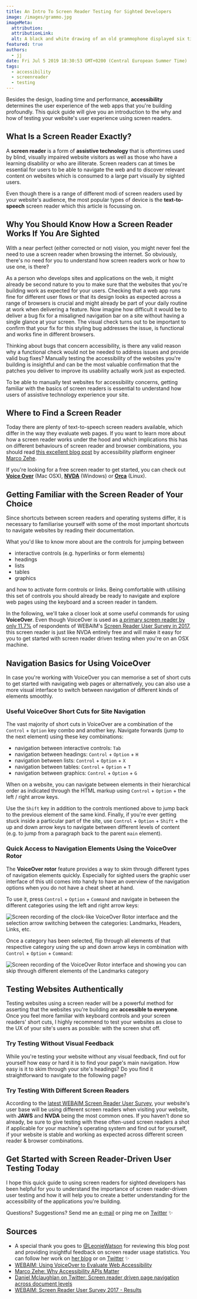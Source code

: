 ```yaml
---
title: An Intro To Screen Reader Testing for Sighted Developers
image: /images/grammo.jpg
imageMeta:
  attribution:
  attributionLink:
  alt: A black and white drawing of an old grammophone displayed six times next to one another
featured: true
authors:
  - jj
date: Fri Jul 5 2019 18:30:53 GMT+0200 (Central European Summer Time)
tags:
  - accessibility
  - screenreader
  - testing
---
```


Besides the design, loading time and performance, **accessibility** determines the user experience of the web apps that you're building profoundly. This quick guide will give you an introduction to the why and how of testing your website's user experience using screen readers.

## What Is a Screen Reader Exactly?

A **screen reader** is a form of **assistive technology** that is oftentimes used by blind, visually impaired website visitors as well as those who have a learning disability or who are illiterate. Screen readers can at times be essential for users to be able to navigate the web and to discover relevant content on websites which is consumed to a large part visually by sighted users.

Even though there is a range of different modi of screen readers used by your website's audience, the most popular types of device is the **text-to-speech** screen reader which this article is focussing on.

## Why You Should Know How a Screen Reader Works If You Are Sighted

With a near perfect (either corrected or not) vision, you might never feel the need to use a screen reader when browsing the internet. So obviously, there's no need for you to understand how screen readers work or how to use one, is there?

As a person who develops sites and applications on the web, it might already be second nature to you to make sure that the websites that you're building work as expected for your users. Checking that a web app runs fine for different user flows or that its design looks as expected across a range of browsers is crucial and might already be part of your daily routine at work when delivering a feature. Now imagine how difficult it would be to deliver a bug fix for a misaligned navigation bar on a site without having a single glance at your screen. The visual check turns out to be important to confirm that your fix for this styling bug addresses the issue, is functional and works fine in different browsers.

Thinking about bugs that concern accessibility, is there any valid reason why a functional check would not be needed to address issues and provide valid bug fixes? Manually testing the accessibility of the websites you're building is insightful and can be the most valuable confirmation that the patches you deliver to improve its usability actually work just as expected.

To be able to manually test websites for accessibility concerns, getting familiar with the basics of screen readers is essential to understand how users of assistive technology experience your site.

## Where to Find a Screen Reader

Today there are plenty of text-to-speech screen readers available, which differ in the way they evaluate web pages. If you want to learn more about how a screen reader works under the hood and which implications this has on different behaviours of screen reader and browser combinations, you should read [this excellent blog post](https://marcozehe.wordpress.com/2013/09/07/why-accessibility-apis-matter/) by accessibility platform engineer [Marco Zehe](https://twitter.com/MarcoInEnglish).

If you're looking for a free screen reader to get started, you can check out [**Voice Over**](https://www.apple.com/accessibility/mac/vision/) (Mac OSX), [**NVDA**](https://www.nvaccess.org/download/) (Windows) or [**Orca**](https://help.gnome.org/users/orca/stable/) (Linux).


## Getting Familiar with the Screen Reader of Your Choice

Since shortcuts between screen readers and operating systems differ, it is necessary to familiarise yourself with some of the most important shortcuts to navigate websites by reading their documentation.

What you'd like to know more about are the controls for jumping between

- interactive controls (e.g. hyperlinks or form elements)
- headings
- lists
- tables
- graphics

and how to activate form controls or links. Being comfortable with utilising this set of controls you should already be ready to navigate and explore web pages using the keyboard and a screen reader in tandem.

In the following, we'll take a closer look at some useful commands for using **VoiceOver**. Even though VoiceOver is used as [a primary screen reader by only 11.7%](https://webaim.org/projects/screenreadersurvey7/#primary) of respondents of WEBAIM's [Screen Reader User Survey in 2017](https://webaim.org/projects/screenreadersurvey7), this screen reader is just like NVDA entirely free and will make it easy for you to get started with screen reader driven testing when you're on an OSX machine.

## Navigation Basics for Using VoiceOver

In case you're working with VoiceOver you can memorise a set of short cuts to get started with navigating web pages or alternatively, you can also use a more visual interface to switch between navigation of different kinds of elements smoothly.

### Useful VoiceOver Short Cuts for Site Navigation

The vast majority of short cuts in VoiceOver are a combination of the `Control` + `Option` key combo and another key. Navigate forwards (jump to the next element) using these key combinations:

- navigation between interactive controls: `Tab`
- navigation between headings: `Control` + `Option` + `H`
- navigation between lists: `Control` + `Option` + `X`
- navigation between tables: `Control` + `Option` + `T`
- navigation between graphics: `Control` + `Option` + `G`

When on a website, you can navigate between elements in their hierarchical order as indicated through the HTML markup using `Control` + `Option` + the left / right arrow keys.

Use the `Shift` key in addition to the controls mentioned above to jump back to the previous element of the same kind. Finally, if you're ever getting stuck inside a particular part of the site, use `Control` + `Option` + `Shift` + the up and down arrow keys to navigate between different levels of content (e.g. to jump from a paragraph back to the parent `main` element).

### Quick Access to Navigation Elements Using the VoiceOver Rotor

The **VoiceOver rotor** feature provides a way to skim through different types of navigation elements quickly. Especially for sighted users the graphic user interface of this util comes into handy to have an overview of the navigation options when you do not have a cheat sheet at hand.

To use it, press `Control` + `Option` + `Command` and navigate in between the different categories using the left and right arrow keys:

![Screen recording of the clock-like VoiceOver Rotor interface and the selection arrow switching between the categories: Landmarks, Headers, Links, etc.](/images/voiceover-demo-1.gif)

Once a category has been selected, flip through all elements of that respective category using the up and down arrow keys in combination with `Control` + `Option` + `Command`:

![Screen recording of the VoiceOver Rotor interface and showing you can skip through different elements of the Landmarks category](/images/voiceover-demo-2.gif)


## Testing Websites Authentically

Testing websites using a screen reader will be a powerful method for asserting that the websites you're building are **accessible to everyone**. Once you feel more familiar with keyboard controls and your screen readers' short cuts, I highly recommend to test your websites as close to the UX of your site's users as possible: with the screen shut off.

### Try Testing Without Visual Feedback

While you're testing your website without any visual feedback, find out for yourself how easy or hard it is to find your page's main navigation. How easy is it to skim through your site's headings? Do you find it straightforward to navigate to the following page?

### Try Testing With Different Screen Readers

According to the [latest WEBAIM Screen Reader User Survey](https://webaim.org/projects/screenreadersurvey7), your website's user base will be using different screen readers when visiting your website, with **JAWS** and **NVDA** being the most common ones. If you haven't done so already, be sure to give testing with these often-used screen readers a shot if applicable for your machine's operating system and find out for yourself, if your website is stable and working as expected across different screen reader & browser combinations.

## Get Started with Screen Reader-Driven User Testing Today

I hope this quick guide to using screen readers for sighted developers has been helpful for you to understand the importance of screen reader-driven user testing and how it will help you to create a better understanding for the accessibility of the applications you're building.

Questions? Suggestions? Send me an [e-mail](mailto:me@jessicajordan.de) or ping me on [Twitter](https://twitter.com/jjordan_dev) ✨

## Sources

- A special thank you goes to [@LeonieWatson](https://twitter.com/LeonieWatson) for reviewing this blog post and providing insightful feedback on screen reader usage statistics. You can follow her work on [her blog](https://tink.uk/) or on [Twitter](https://twitter.com/LeonieWatson) ✨
- [WEBAIM: Using VoiceOver to Evaluate Web Accessibility](https://webaim.org/articles/voiceover)
- [Marco Zehe: Why Accessibility APIs Matter](https://marcozehe.wordpress.com/2013/09/07/why-accessibility-apis-matter/)
- [Daniel Mclaughlan on Twitter: Screen reader driven page navigation across document levels](https://twitter.com/straydogstrut7/status/1147616978271645696)
- [WEBAIM: Screen Reader User Survey 2017 - Results](https://webaim.org/projects/screenreadersurvey7)
